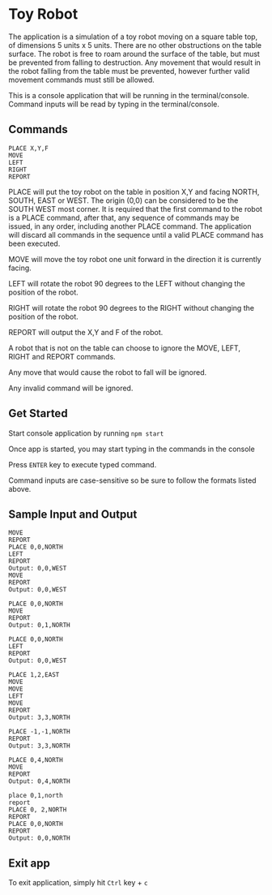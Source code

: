 # Toy Robot

The application is a simulation of a toy robot moving on a square table top, of dimensions 5 units x 5 units. There are no other obstructions on the table surface. The robot is free to roam around the surface of the table, but must be prevented from falling to destruction. Any movement that would result in the robot falling from the table must be prevented, however further valid movement commands must still be allowed.

This is a console application that will be running in the terminal/console. Command inputs will be read by typing in the terminal/console.

## Commands
```
PLACE X,Y,F
MOVE
LEFT
RIGHT
REPORT
```
PLACE will put the toy robot on the table in position X,Y and facing NORTH, SOUTH, EAST or WEST. The origin (0,0) can be considered to be the SOUTH WEST most corner. It is required that the first command to the robot is a PLACE command, after that, any sequence of commands may be issued, in any order, including another PLACE command. The application will discard all commands in the sequence until a valid PLACE command has been executed.

MOVE will move the toy robot one unit forward in the direction it is currently facing.

LEFT will rotate the robot 90 degrees to the LEFT without changing the position of the robot.

RIGHT will rotate the robot 90 degrees to the RIGHT without changing the position of the robot.

REPORT will output the X,Y and F of the robot.

A robot that is not on the table can choose to ignore the MOVE, LEFT, RIGHT and REPORT commands.  

Any move that would cause the robot to fall will be ignored. 

Any invalid command will be ignored. 

## Get Started
Start console application by running
 `npm start`

Once app is started, you may start typing in the commands in the console 

Press `ENTER` key to execute typed command.

Command inputs are case-sensitive so be sure to follow the formats listed above. 

## Sample Input and Output
```
MOVE
REPORT
PLACE 0,0,NORTH
LEFT
REPORT
Output: 0,0,WEST
MOVE
REPORT
Output: 0,0,WEST
```
```
PLACE 0,0,NORTH
MOVE
REPORT 
Output: 0,1,NORTH
```
```
PLACE 0,0,NORTH
LEFT
REPORT 
Output: 0,0,WEST
```
```
PLACE 1,2,EAST
MOVE
MOVE 
LEFT
MOVE
REPORT
Output: 3,3,NORTH
```
```
PLACE -1,-1,NORTH
REPORT
Output: 3,3,NORTH
```
```
PLACE 0,4,NORTH
MOVE
REPORT
Output: 0,4,NORTH
```
```
place 0,1,north
report
PLACE 0, 2,NORTH
REPORT
PLACE 0,0,NORTH
REPORT
Output: 0,0,NORTH
```

## Exit app
To exit application, simply hit `Ctrl` key + `c`